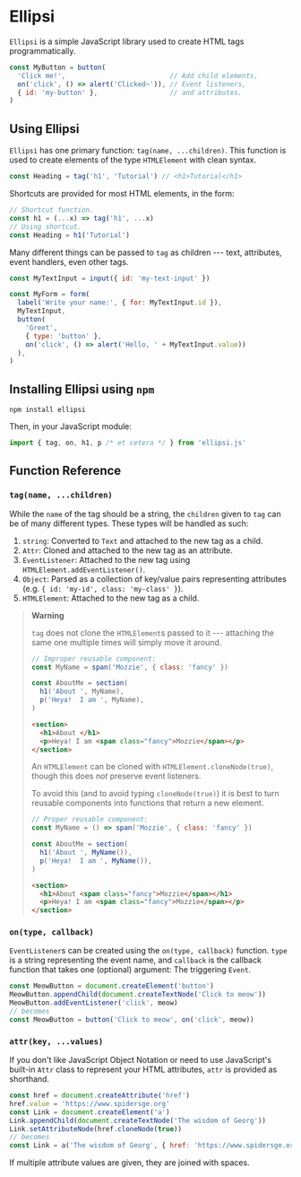 # Ellipsi

`Ellipsi` is a simple JavaScript library used to create HTML tags
programmatically.

```js
const MyButton = button(
  'Click me!',                          // Add child elements,
  on('click', () => alert('Clicked~')), // Event listeners,
  { id: 'my-button' },                  // and attributes.
)
```

## Using Ellipsi

`Ellipsi` has one primary function: `tag(name, ...children)`.  This function
is used to create elements of the type `HTMLElement` with clean syntax.

```js
const Heading = tag('h1', 'Tutorial') // <h1>Tutorial</h1>
```

Shortcuts are provided for most HTML elements, in the form:

```js
// Shortcut function.
const h1 = (...x) => tag('h1', ...x)
// Using shortcut.
const Heading = h1('Tutorial')
```

Many different things can be passed to `tag` as children --- text, attributes,
event handlers, even other tags.

```js
const MyTextInput = input({ id: 'my-text-input' })

const MyForm = form(
  label('Write your name:', { for: MyTextInput.id }),
  MyTextInput,
  button(
    'Greet',
    { type: 'button' },
    on('click', () => alert('Hello, ' + MyTextInput.value))
  ),
)
```

## Installing Ellipsi using `npm`

    npm install ellipsi

Then, in your JavaScript module:

```js
import { tag, on, h1, p /* et cetera */ } from 'ellipsi.js'
```

## Function Reference

### `tag(name, ...children)`

While the `name` of the tag should be a string, the `children` given to `tag`
can be of many different types.  These types will be handled as such:

1.  `string`: Converted to `Text` and attached to the new tag as a child.
2.  `Attr`: Cloned and attached to the new tag as an attribute.
2.  `EventListener`: Attached to the new tag using
    `HTMLElement.addEventListener()`.
3.  `Object`: Parsed as a collection of key/value pairs representing
    attributes (e.g. `{ id: 'my-id', class: 'my-class' }`).
4.  `HTMLElement`: Attached to the new tag as a child.

> **Warning**
>
> `tag` does not clone the `HTMLElement`s passed to it --- attaching the same
> one multiple times will simply move it around.
>
> ```js
> // Improper reusable component:
> const MyName = span('Mozzie', { class: 'fancy' })
>
> const AboutMe = section(
>   h1('About ', MyName),
>   p('Heya!  I am ', MyName),
> )
> ```
> ```html
> <section>
>   <h1>About </h1>
>   <p>Heya! I am <span class="fancy">Mozzie</span></p>
> </section>
> ```
>
> An `HTMLElement` can be
> cloned with `HTMLElement.cloneNode(true)`, though this does *not* preserve
> event listeners.
>
> To avoid this (and to avoid typing `cloneNode(true)`) it is best to turn
> reusable components into functions that return a new element.
> 
> ```js
> // Proper reusable component:
> const MyName = () => span('Mozzie', { class: 'fancy' })
>
> const AboutMe = section(
>   h1('About ', MyName()),
>   p('Heya!  I am ', MyName()),
> )
> ```
> ```html
> <section>
>   <h1>About <span class="fancy">Mozzie</span></h1>
>   <p>Heya! I am <span class="fancy">Mozzie</span></p>
> </section>
> ```

### `on(type, callback)`

`EventListener`s can be created using the `on(type, callback)` function.
`type` is a string representing the event name, and `callback` is the callback
function that takes one (optional) argument:  The triggering `Event`.

```js
const MeowButton = document.createElement('button')
MeowButton.appendChild(document.createTextNode('Click to meow'))
MeowButton.addEventListener('click', meow)
// becomes
const MeowButton = button('Click to meow', on('click', meow))
```

### `attr(key, ...values)`

If you don't like JavaScript Object Notation or need to use JavaScript's
built-in `Attr` class to represent your HTML attributes, `attr` is provided
as shorthand.

```js
const href = document.createAttribute('href')
href.value = 'https://www.spidersge.org'
const Link = document.createElement('a')
Link.appendChild(document.createTextNode('The wisdom of Georg'))
Link.setAttributeNode(href.cloneNode(true))
// becomes
const Link = a('The wisdom of Georg', { href: 'https://www.spidersge.org' })
```

If multiple attribute values are given, they are joined with spaces.
